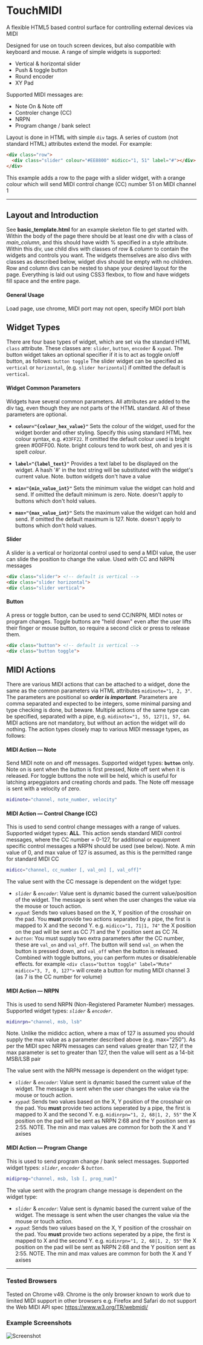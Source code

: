# TouchMIDI
A flexible HTML5 based control surface for controlling external devices via MIDI

Designed for use on touch screen devices, but also compatible with keyboard and mouse. A range of simple widgets is supported:
 * Vertical & horizontal slider
 * Push & toggle button
 * Round encoder
 * XY Pad

Supported MIDI messages are:
 * Note On & Note off
 * Controler change (CC)
 * NRPN
 * Program change / bank select

Layout is done in HTML with simple `div` tags. A series of custom (not standard HTML) attributes extend the model. For example:
```html
<div class="row">
  <div class="slider" colour="#EE8800" midicc="1, 51" label="#"></div>
</div>
```
This example adds a row to the page with a slider widget, with a orange colour which will send MIDI control change (CC) number 51 on MIDI channel 1

---

## Layout and Introduction
See **basic_template.html** for an example skeleton file to get started with. Within the body of the page there should be at least one div with a class of *main_column*, and this should have width % specified in a style attribute. Within this div, use child divs with classes of *row* & *column* to contain the widgets and controls you want. The widgets themselves are also divs with classes as described below, widget divs should be empty with no children. Row and column divs can be nested to shape your desired layout for the page. Everything is laid out using CSS3 flexbox, to flow and have widgets fill space and the entire page.

#### General Usage
Load page, use chrome, MIDI port may not open, specify MIDI port blah

## Widget Types
There are four base types of widget, which are set via the standard HTML `class` attribute. These classes are: `slider`, `button`, `encoder` & `xypad`.
The button widget takes an optional specifier if it is to act as toggle on/off button, as follows: `button toggle`
The slider widget can be specified as `vertical` or `horizontal`, (e.g. `slider horizontal`) if omitted the default is `vertical`.

#### Widget Common Parameters
Widgets have several common parameters. All attributes are added to the div tag, even though they are not parts of the HTML standard. All of these parameters are optional.

* **`colour="{colour_hex_value}"`**
Sets the colour of the widget, used for the widget border and other styling. Specify this using standard HTML hex colour syntax, e.g. `#33FF22`. If omitted the default colour used is bright green #00FF00. Note. bright colours tend to work best, oh and yes it is spelt _colour_.

* **`label="{label_text}"`**
Provides a text label to be displayed on the widget. A hash '#' in the text string will be substituted with the widget's current value. Note. button widgets don't have a value

* **`min="{min_value_int}"`**
Sets the minimum value the widget can hold and send. If omitted the default minimum is zero. Note. doesn't apply to buttons which don't hold values.

* **`max="{max_value_int}"`**
Sets the maximum value the widget can hold and send. If omitted the default maximum is 127. Note. doesn't apply to buttons which don't hold values.

#### Slider
A slider is a vertical or horizontal control used to send a MIDI value, the user can slide the position to change the value. Used with CC and NRPN messages
```html
<div class="slider"> <!-- default is vertical -->
<div class="slider horizontal">
<div class="slider vertical">
```

#### Button
A press or toggle button, can be used to send CC/NRPN, MIDI notes or program changes. Toggle buttons are "held down" even after the user lifts their finger or mouse button, so require a second click or press to release them.
```html
<div class="button"> <!-- default is vertical -->
<div class="button toggle">
```

## MIDI Actions
There are various MIDI actions that can be attached to a widget, done the same as the common parameters via HTML attributes `midinote="1, 2, 3"`. The parameters are positional so **_order is important_**. Parameters are comma separated and expected to be integers, some minimal parsing and type checking is done, but beware. Multiple actions of the same type can be specified, separated with a pipe, e.g. `midinote="1, 55, 127|1, 57, 64`. MIDI actions are not mandatory, but without an action the widget will do nothing. The action types closely map to various MIDI message types, as follows:

#### MIDI Action — Note

Send MIDI note on and off messages. Supported widget types: **`button`** only. Note on is sent when the button is first pressed, Note off sent when it is released. For toggle buttons the note will be held, which is useful for latching arpeggiators and creating chords and pads. The Note off message is sent with a velocity of zero.
```bash
midinote="channel, note_number, velocity"
```

#### MIDI Action —  Control Change (CC)

This is used to send control change messages with a range of values. Supported widget types: **ALL**. This action sends standard MIDI control messages, where the CC number = 0-127, for additional or equipment specific control messages a NRPN should be used (see below).
Note. A min value of 0, and max value of 127 is assumed, as this is the permitted range for standard MIDI CC
```bash
midicc="channel, cc_number [, val_on] [, val_off]"
```
The value sent with the CC message is dependent on the widget type:
 * *`slider`* & *`encoder`*: Value sent is dynamic based the current value/position of the widget. The message is sent when the user changes the value via the mouse or touch action.
 * *`xypad`*: Sends two values based on the X, Y position of the crosshair on the pad. You **must** provide two actions separated by a pipe, the first is mapped to X and the second Y. e.g. `midicc="1, 71|1, 74"` the X position on the pad will be sent as CC 71 and the Y position sent as CC 74.
 * *`button`*: You must supply two extra parameters after the CC number, these are `val_on` and `val_off`. The button will send `val_on` when the button is pressed down, and `val_off` when the button is released. Combined with toggle buttons, you can perform mutes or disable/enable effects. for example `<div class="button toggle" label="Mute" midicc="3, 7, 0, 127">` will create a button for muting MIDI channel 3 (as 7 is the CC number for volume)

#### MIDI Action — NRPN

This is used to send NRPN (Non-Registered Parameter Number) messages. Supported widget types: *`slider`* & *`encoder`*.
```bash
midinrpn="channel, msb, lsb"
```
Note. Unlike the mididcc action, where a max of 127 is assumed you should supply the max value as a parameter described above (e.g. max="250"). As per the MIDI spec NRPN messages can send values greater than 127, if the max parameter is set to greater than 127, then the value will sent as a 14-bit MSB/LSB pair

The value sent with the NRPN message is dependent on the widget type:
 * *`slider`* & *`encoder`*: Value sent is dynamic based the current value of the widget. The message is sent when the user changes the value via the mouse or touch action.
 * *`xypad`*: Sends two values based on the X, Y position of the crosshair on the pad. You **must** provide two actions seperated by a pipe, the first is mapped to X and the second Y. e.g. `midinrpn="1, 2, 68|1, 2, 55"` the X position on the pad will be sent as NRPN 2:68 and the Y position sent as 2:55. NOTE. The min and max values are common for both the X and Y axises

 #### MIDI Action — Program Change

 This is used to send program change / bank select messages. Supported widget types: *`slider`*, *`encoder`* & *`button`*.
 ```bash
 midiprog="channel, msb, lsb [, prog_num]"
 ```

 The value sent with the program change message is dependent on the widget type:
  * *`slider`* & *`encoder`*: Value sent is dynamic based the current value of the widget. The message is sent when the user changes the value via the mouse or touch action.
  * *`xypad`*: Sends two values based on the X, Y position of the crosshair on the pad. You **must** provide two actions seperated by a pipe, the first is mapped to X and the second Y. e.g. `midinrpn="1, 2, 68|1, 2, 55"` the X position on the pad will be sent as NRPN 2:68 and the Y position sent as 2:55. NOTE. The min and max values are common for both the X and Y axises

---

### Tested Browsers
Tested on Chrome v49. Chrome is the only browser known to work due to limited MIDI support in other browsers e.g. Firefox and Safari do not support the Web MIDI API spec https://www.w3.org/TR/webmidi/

### Example Screenshots
![Screenshot](https://cloud.githubusercontent.com/assets/14982936/14225681/730c9920-f8c3-11e5-8b15-d5865770c0a2.png)
